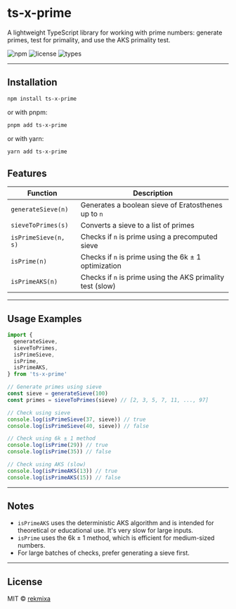 # ts-x-prime

A lightweight TypeScript library for working with prime numbers: generate primes, test for primality, and use the AKS primality test.

![npm](https://img.shields.io/npm/v/ts-x-prime)
![license](https://img.shields.io/npm/l/ts-x-prime)
![types](https://img.shields.io/npm/types/ts-x-prime)

---

## Installation

```bash
npm install ts-x-prime
```

or with pnpm:

```bash
pnpm add ts-x-prime
```

or with yarn:

```bash
yarn add ts-x-prime
```

## Features

| Function             | Description                                                |
| -------------------- | ---------------------------------------------------------- |
| `generateSieve(n)`   | Generates a boolean sieve of Eratosthenes up to `n`        |
| `sieveToPrimes(s)`   | Converts a sieve to a list of primes                       |
| `isPrimeSieve(n, s)` | Checks if `n` is prime using a precomputed sieve           |
| `isPrime(n)`         | Checks if `n` is prime using the 6k ± 1 optimization       |
| `isPrimeAKS(n)`      | Checks if `n` is prime using the AKS primality test (slow) |

---

## Usage Examples

```ts
import {
  generateSieve,
  sieveToPrimes,
  isPrimeSieve,
  isPrime,
  isPrimeAKS,
} from 'ts-x-prime'

// Generate primes using sieve
const sieve = generateSieve(100)
const primes = sieveToPrimes(sieve) // [2, 3, 5, 7, 11, ..., 97]

// Check using sieve
console.log(isPrimeSieve(37, sieve)) // true
console.log(isPrimeSieve(40, sieve)) // false

// Check using 6k ± 1 method
console.log(isPrime(29)) // true
console.log(isPrime(35)) // false

// Check using AKS (slow)
console.log(isPrimeAKS(13)) // true
console.log(isPrimeAKS(15)) // false
```

---

## Notes

- `isPrimeAKS` uses the deterministic AKS algorithm and is intended for theoretical or educational use. It's very slow for large inputs.
- `isPrime` uses the 6k ± 1 method, which is efficient for medium-sized numbers.
- For large batches of checks, prefer generating a sieve first.

---

## License

MIT © [rekmixa](https://github.com/rekmixa)
